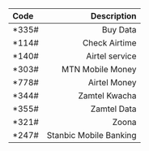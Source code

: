 | Code     | Description   |
| :---------|-------------:| 
| *335#    | Buy Data      | 
| *114#    | Check Airtime |  
| *140#    | Airtel service|   
| *303#    | MTN Mobile Money|
| *778#    | Airtel Money|
| *344#    | Zamtel Kwacha|
| *355#    | Zamtel Data|
| *321#    | Zoona |
| *247#    | Stanbic Mobile Banking|